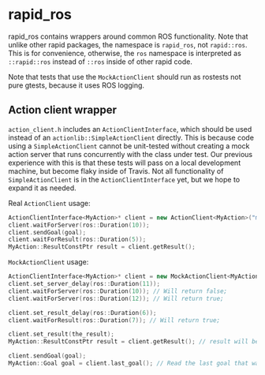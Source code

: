 # rapid_ros

rapid_ros contains wrappers around common ROS functionality.
Note that unlike other rapid packages, the namespace is `rapid_ros`, not `rapid::ros`.
This is for convenience, otherwise, the `ros` namespace is interpreted as `::rapid::ros` instead of `::ros` inside of other rapid code.

Note that tests that use the `MockActionClient` should run as rostests not pure gtests, because it uses ROS logging.

## Action client wrapper
`action_client.h` includes an `ActionClientInterface`, which should be used instead of an `actionlib::SimpleActionClient` directly.
This is because code using a `SimpleActionClient` cannot be unit-tested without creating a mock action server that runs concurrently with the class under test.
Our previous experience with this is that these tests will pass on a local development machine, but become flaky inside of Travis.
Not all functionality of `SimpleActionClient` is in the `ActionClientInterface` yet, but we hope to expand it as needed.

Real `ActionClient` usage:
```cpp
ActionClientInterface<MyAction>* client = new ActionClient<MyAction>("my_action");
client.waitForServer(ros::Duration(10));
client.sendGoal(goal);
client.waitForResult(ros::Duration(5));
MyAction::ResultConstPtr result = client.getResult();
```

`MockActionClient` usage:
```cpp
ActionClientInterface<MyAction>* client = new MockActionClient<MyAction>();
client.set_server_delay(ros::Duration(11));
client.waitForServer(ros::Duration(10)); // Will return false;
client.waitForServer(ros::Duration(12)); // Will return true;

client.set_result_delay(ros::Duration(6));
client.waitForResult(ros::Duration(7)); // Will return true;

client.set_result(the_result);
MyAction::ResultConstPtr result = client.getResult(); // result will be equal to the_result

client.sendGoal(goal);
MyAction::Goal goal = client.last_goal(); // Read the last goal that was sent.
```
